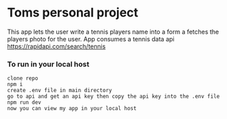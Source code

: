 # Toms personal project

This app lets the user write a tennis players name into a form a fetches the players photo for the user.
App consumes a tennis data api https://rapidapi.com/search/tennis



### To run in your local host 

    clone repo
    npm i 
    create .env file in main directory 
    go to api and get an api key then copy the api key into the .env file 
    npm run dev 
    now you can view my app in your local host 
